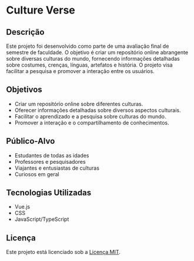 # Culture Verse

## Descrição

Este projeto foi desenvolvido como parte de uma avaliação final de semestre de faculdade. O objetivo é criar um repositório online abrangente sobre diversas culturas do mundo, fornecendo informações detalhadas sobre costumes, crenças, línguas, artefatos e história. O projeto visa facilitar a pesquisa e promover a interação entre os usuários.

## Objetivos

- Criar um repositório online sobre diferentes culturas.
- Oferecer informações detalhadas sobre diversos aspectos culturais.
- Facilitar o aprendizado e a pesquisa sobre culturas do mundo.
- Promover a interação e o compartilhamento de conhecimentos.

## Público-Alvo

- Estudantes de todas as idades
- Professores e pesquisadores
- Viajantes e entusiastas de culturas
- Curiosos em geral

## Tecnologias Utilizadas

- Vue.js
- CSS
- JavaScript/TypeScript

## Licença

Este projeto está licenciado sob a [Licença MIT](LICENSE).
